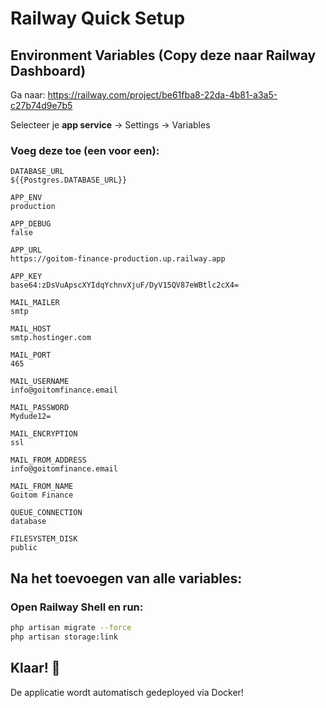 # Railway Quick Setup

## Environment Variables (Copy deze naar Railway Dashboard)

Ga naar: https://railway.com/project/be61fba8-22da-4b81-a3a5-c27b74d9e7b5

Selecteer je **app service** → Settings → Variables

### Voeg deze toe (een voor een):

```
DATABASE_URL
${{Postgres.DATABASE_URL}}

APP_ENV
production

APP_DEBUG
false

APP_URL
https://goitom-finance-production.up.railway.app

APP_KEY
base64:zDsVuApscXYIdqYchnvXjuF/DyV15QV87eWBtlc2cX4=

MAIL_MAILER
smtp

MAIL_HOST
smtp.hostinger.com

MAIL_PORT
465

MAIL_USERNAME
info@goitomfinance.email

MAIL_PASSWORD
Mydude12=

MAIL_ENCRYPTION
ssl

MAIL_FROM_ADDRESS
info@goitomfinance.email

MAIL_FROM_NAME
Goitom Finance

QUEUE_CONNECTION
database

FILESYSTEM_DISK
public
```

## Na het toevoegen van alle variables:

### Open Railway Shell en run:

```bash
php artisan migrate --force
php artisan storage:link
```

## Klaar! 🚀

De applicatie wordt automatisch gedeployed via Docker!

